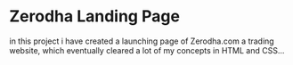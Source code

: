 # Zerodha Landing Page
in this project i have created a launching page of Zerodha.com a trading website, which eventually cleared a lot of my concepts in HTML and CSS...